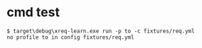 # cmd test

```trycmd
$ target\debug\xreq-learn.exe run -p to -c fixtures/req.yml
no profile to in config fixtures/req.yml
```
